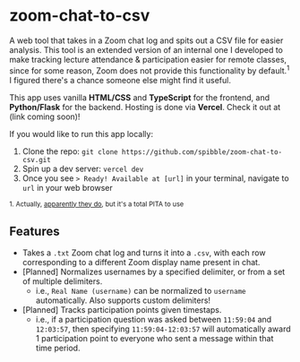 # zoom-chat-to-csv
A web tool that takes in a Zoom chat log and spits out a CSV file for easier analysis. This tool is an extended version of an internal one I developed to make tracking lecture attendance & participation easier for remote classes, since for some reason, Zoom does not provide this functionality by default.<sup>1</sup> I figured there's a chance someone else might find it useful.

This app uses vanilla **HTML/CSS** and **TypeScript** for the frontend, and **Python/Flask** for the backend. Hosting is done via **Vercel**. Check it out at (link coming soon)!

If you would like to run this app locally:
  1. Clone the repo: `git clone https://github.com/spibble/zoom-chat-to-csv.git`
  2. Spin up a dev server: `vercel dev`
  3. Once you see `> Ready! Available at [url]` in your terminal, navigate to `url` in your web browser

<sub>1. Actually, [apparently they do](https://www.reddit.com/r/Zoom/comments/10k8og1/exporting_channel_chat_history_to_csv_no_longer/), but it's a total PITA to use</sub>
## Features
- Takes a `.txt` Zoom chat log and turns it into a `.csv`, with each row corresponding to a different Zoom display name present in chat.
- [Planned] Normalizes usernames by a specified delimiter, or from a set of multiple delimiters.
  - i.e., `Real Name (username)` can be normalized to `username` automatically. Also supports custom delimiters!
- [Planned] Tracks participation points given timestaps.
  - i.e., if a participation question was asked between `11:59:04` and `12:03:57`, then specifying `11:59:04-12:03:57` will automatically award 1 participation point to everyone who sent a message within that time period.

